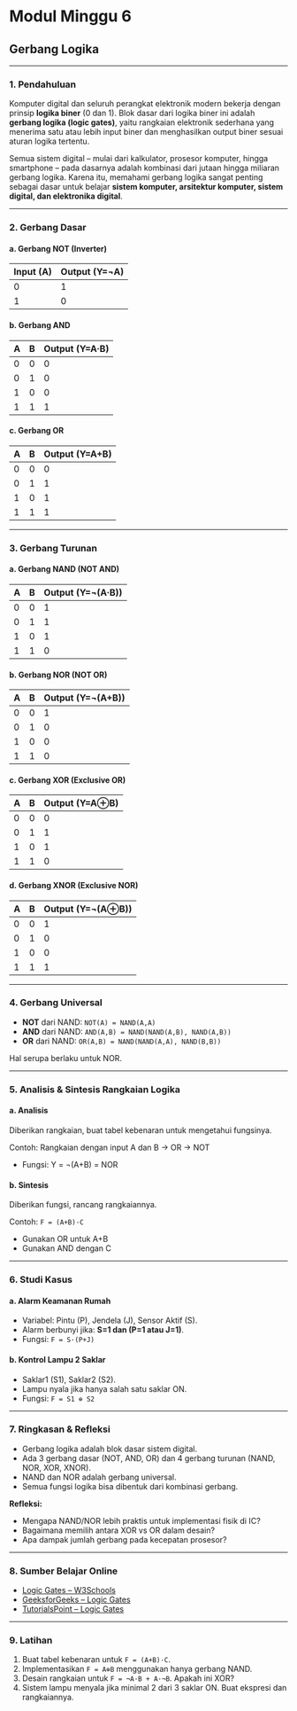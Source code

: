 
# Modul Minggu 6
## Gerbang Logika

---

### 1. Pendahuluan

Komputer digital dan seluruh perangkat elektronik modern bekerja dengan prinsip **logika biner** (0 dan 1). Blok dasar dari logika biner ini adalah **gerbang logika (logic gates)**, yaitu rangkaian elektronik sederhana yang menerima satu atau lebih input biner dan menghasilkan output biner sesuai aturan logika tertentu.

Semua sistem digital – mulai dari kalkulator, prosesor komputer, hingga smartphone – pada dasarnya adalah kombinasi dari jutaan hingga miliaran gerbang logika. Karena itu, memahami gerbang logika sangat penting sebagai dasar untuk belajar **sistem komputer, arsitektur komputer, sistem digital, dan elektronika digital**.

---

### 2. Gerbang Dasar

#### a. Gerbang NOT (Inverter)

| Input (A) | Output (Y=¬A) |
|-----------|---------------|
| 0         | 1             |
| 1         | 0             |

#### b. Gerbang AND

| A | B | Output (Y=A·B) |
|---|---|----------------|
| 0 | 0 | 0              |
| 0 | 1 | 0              |
| 1 | 0 | 0              |
| 1 | 1 | 1              |

#### c. Gerbang OR

| A | B | Output (Y=A+B) |
|---|---|----------------|
| 0 | 0 | 0              |
| 0 | 1 | 1              |
| 1 | 0 | 1              |
| 1 | 1 | 1              |

---

### 3. Gerbang Turunan

#### a. Gerbang NAND (NOT AND)

| A | B | Output (Y=¬(A·B)) |
|---|---|-------------------|
| 0 | 0 | 1                 |
| 0 | 1 | 1                 |
| 1 | 0 | 1                 |
| 1 | 1 | 0                 |

#### b. Gerbang NOR (NOT OR)

| A | B | Output (Y=¬(A+B)) |
|---|---|-------------------|
| 0 | 0 | 1                 |
| 0 | 1 | 0                 |
| 1 | 0 | 0                 |
| 1 | 1 | 0                 |

#### c. Gerbang XOR (Exclusive OR)

| A | B | Output (Y=A⊕B) |
|---|---|----------------|
| 0 | 0 | 0              |
| 0 | 1 | 1              |
| 1 | 0 | 1              |
| 1 | 1 | 0              |

#### d. Gerbang XNOR (Exclusive NOR)

| A | B | Output (Y=¬(A⊕B)) |
|---|---|-------------------|
| 0 | 0 | 1                 |
| 0 | 1 | 0                 |
| 1 | 0 | 0                 |
| 1 | 1 | 1                 |

---

### 4. Gerbang Universal

- **NOT** dari NAND: `NOT(A) = NAND(A,A)`
- **AND** dari NAND: `AND(A,B) = NAND(NAND(A,B), NAND(A,B))`
- **OR** dari NAND: `OR(A,B) = NAND(NAND(A,A), NAND(B,B))`

Hal serupa berlaku untuk NOR.

---

### 5. Analisis & Sintesis Rangkaian Logika

#### a. Analisis
Diberikan rangkaian, buat tabel kebenaran untuk mengetahui fungsinya.

Contoh: Rangkaian dengan input A dan B → OR → NOT
- Fungsi: Y = ¬(A+B) = NOR

#### b. Sintesis
Diberikan fungsi, rancang rangkaiannya.

Contoh: `F = (A+B)·C`
- Gunakan OR untuk A+B
- Gunakan AND dengan C

---

### 6. Studi Kasus

#### a. Alarm Keamanan Rumah
- Variabel: Pintu (P), Jendela (J), Sensor Aktif (S).
- Alarm berbunyi jika: **S=1 dan (P=1 atau J=1)**.
- Fungsi: `F = S·(P+J)`

#### b. Kontrol Lampu 2 Saklar
- Saklar1 (S1), Saklar2 (S2).
- Lampu nyala jika hanya salah satu saklar ON.
- Fungsi: `F = S1 ⊕ S2`

---

### 7. Ringkasan & Refleksi

- Gerbang logika adalah blok dasar sistem digital.
- Ada 3 gerbang dasar (NOT, AND, OR) dan 4 gerbang turunan (NAND, NOR, XOR, XNOR).
- NAND dan NOR adalah gerbang universal.
- Semua fungsi logika bisa dibentuk dari kombinasi gerbang.

**Refleksi:**  
- Mengapa NAND/NOR lebih praktis untuk implementasi fisik di IC?  
- Bagaimana memilih antara XOR vs OR dalam desain?  
- Apa dampak jumlah gerbang pada kecepatan prosesor?  

---

### 8. Sumber Belajar Online

- [Logic Gates – W3Schools](https://www.w3schools.in/digital-electronics/logic-gates)  
- [GeeksforGeeks – Logic Gates](https://www.geeksforgeeks.org/logic-gates/)  
- [TutorialsPoint – Logic Gates](https://www.tutorialspoint.com/digital_electronics/digital_electronics_logic_gates.htm)  

---

### 9. Latihan

1. Buat tabel kebenaran untuk `F = (A+B)·C`.  
2. Implementasikan `F = A⊕B` menggunakan hanya gerbang NAND.  
3. Desain rangkaian untuk `F = ¬A·B + A·¬B`. Apakah ini XOR?  
4. Sistem lampu menyala jika minimal 2 dari 3 saklar ON. Buat ekspresi dan rangkaiannya.  
